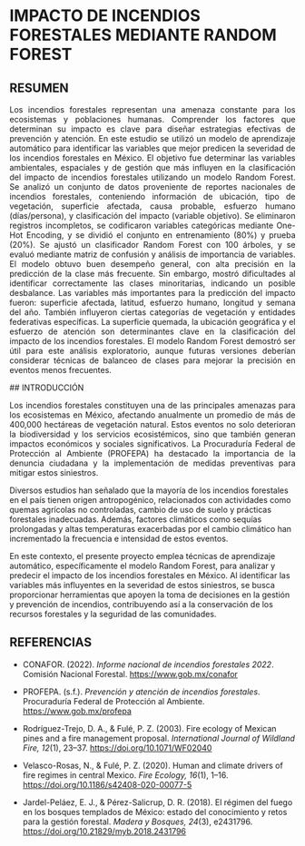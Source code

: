 # IMPACTO DE INCENDIOS FORESTALES MEDIANTE RANDOM FOREST

## RESUMEN
<p align="justify">
Los incendios forestales representan una amenaza constante para los ecosistemas y poblaciones humanas. Comprender los factores que determinan su impacto es clave para diseñar estrategias efectivas de prevención y atención. En este estudio se utilizó un modelo de aprendizaje automático para identificar las variables que mejor predicen la severidad de los incendios forestales en México. El objetivo fue determinar las variables ambientales, espaciales y de gestión que más influyen en la clasificación del impacto de incendios forestales utilizando un modelo Random Forest. Se analizó un conjunto de datos proveniente de reportes nacionales de incendios forestales, conteniendo información de ubicación, tipo de vegetación, superficie afectada, causa probable, esfuerzo humano (días/persona), y clasificación del impacto (variable objetivo). Se eliminaron registros incompletos, se codificaron variables categóricas mediante One-Hot Encoding, y se dividió el conjunto en entrenamiento (80%) y prueba (20%). Se ajustó un clasificador Random Forest con 100 árboles, y se evaluó mediante matriz de confusión y análisis de importancia de variables. El modelo obtuvo buen desempeño general, con alta precisión en la predicción de la clase más frecuente. Sin embargo, mostró dificultades al identificar correctamente las clases minoritarias, indicando un posible desbalance. Las variables más importantes para la predicción del impacto fueron: superficie afectada, latitud, esfuerzo humano, longitud y semana del año. También influyeron ciertas categorías de vegetación y entidades federativas específicas. La superficie quemada, la ubicación geográfica y el esfuerzo de atención son determinantes clave en la clasificación del impacto de los incendios forestales. El modelo Random Forest demostró ser útil para este análisis exploratorio, aunque futuras versiones deberían considerar técnicas de balanceo de clases para mejorar la precisión en eventos menos frecuentes.
</p>
## INTRODUCCIÓN

<p align="justify">
Los incendios forestales constituyen una de las principales amenazas para los ecosistemas en México, afectando anualmente un promedio de más de 400,000 hectáreas de vegetación natural. Estos eventos no solo deterioran la biodiversidad y los servicios ecosistémicos, sino que también generan impactos económicos y sociales significativos. La Procuraduría Federal de Protección al Ambiente (PROFEPA) ha destacado la importancia de la denuncia ciudadana y la implementación de medidas preventivas para mitigar estos siniestros.

Diversos estudios han señalado que la mayoría de los incendios forestales en el país tienen origen antropogénico, relacionados con actividades como quemas agrícolas no controladas, cambio de uso de suelo y prácticas forestales inadecuadas. Además, factores climáticos como sequías prolongadas y altas temperaturas exacerbadas por el cambio climático han incrementado la frecuencia e intensidad de estos eventos.

En este contexto, el presente proyecto emplea técnicas de aprendizaje automático, específicamente el modelo Random Forest, para analizar y predecir el impacto de los incendios forestales en México. Al identificar las variables más influyentes en la severidad de estos siniestros, se busca proporcionar herramientas que apoyen la toma de decisiones en la gestión y prevención de incendios, contribuyendo así a la conservación de los recursos forestales y la seguridad de las comunidades.
</p>


## REFERENCIAS

- CONAFOR. (2022). *Informe nacional de incendios forestales 2022*. Comisión Nacional Forestal. https://www.gob.mx/conafor

- PROFEPA. (s.f.). *Prevención y atención de incendios forestales*. Procuraduría Federal de Protección al Ambiente. https://www.gob.mx/profepa

- Rodríguez-Trejo, D. A., & Fulé, P. Z. (2003). Fire ecology of Mexican pines and a fire management proposal. *International Journal of Wildland Fire, 12*(1), 23–37. https://doi.org/10.1071/WF02040

- Velasco-Rosas, N., & Fulé, P. Z. (2020). Human and climate drivers of fire regimes in central Mexico. *Fire Ecology, 16*(1), 1–16. https://doi.org/10.1186/s42408-020-00077-5

- Jardel-Peláez, E. J., & Pérez-Salicrup, D. R. (2018). El régimen del fuego en los bosques templados de México: estado del conocimiento y retos para la gestión forestal. *Madera y Bosques, 24*(3), e2431796. https://doi.org/10.21829/myb.2018.2431796
